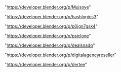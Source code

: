 "https://developer.blender.org/p/Mujsoye"

"https://developer.blender.org/p/hashlogics3"

"https://developer.blender.org/p/p0jgn7gsk4"

"https://developer.blender.org/p/psiclone"

"https://developer.blender.org/p/dealsnado"

"https://developer.blender.org/p/digitalagencyreseller"

"https://developer.blender.org/p/dertee"

 
